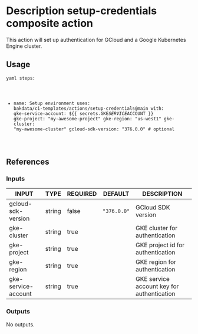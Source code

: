 <h1>Description setup-credentials composite action</h1>

This action will set up authentication for GCloud and a Google Kubernetes Engine cluster.

<h2>Usage</h2>

<code>yaml
steps:
  - name: Setup environment
    uses: bakdata/ci-templates/actions/setup-credentials@main
    with:
      gke-service-account: ${{ secrets.GKE<em>SERVICE</em>ACCOUNT }}
      gke-project: "my-awesome-project"
      gke-region: "us-west1"
      gke-cluster: "my-awesome-cluster"
      gcloud-sdk-version: "376.0.0" # optional
</code>

<h2>References</h2>

<h3>Inputs</h3>

<!-- AUTO-DOC-INPUT:START - Do not remove or modify this section -->

|        INPUT        |  TYPE  | REQUIRED |   DEFAULT   |                DESCRIPTION                 |
|---------------------|--------|----------|-------------|--------------------------------------------|
| gcloud-sdk-version  | string |  false   | <code>"376.0.0"</code> |             GCloud SDK version             |
|     gke-cluster     | string |   true   |             |       GKE cluster for authentication       |
|     gke-project     | string |   true   |             |     GKE project id for authentication      |
|     gke-region      | string |   true   |             |       GKE region for authentication        |
| gke-service-account | string |   true   |             | GKE service account key for authentication |

<!-- AUTO-DOC-INPUT:END -->

<h3>Outputs</h3>

<!-- AUTO-DOC-OUTPUT:START - Do not remove or modify this section -->
No outputs.
<!-- AUTO-DOC-OUTPUT:END -->
